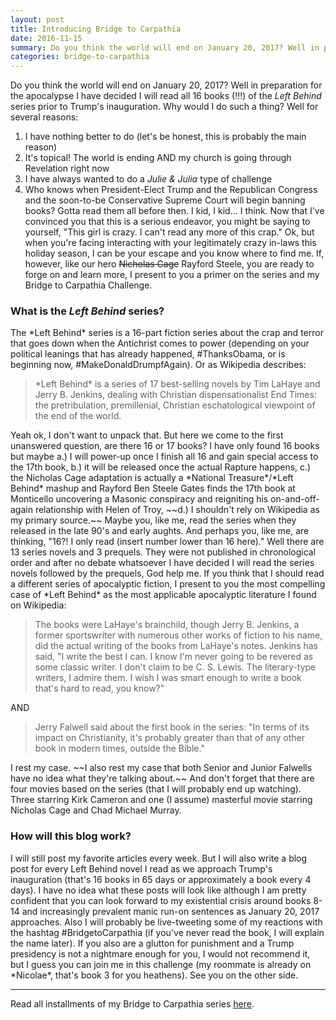 ```yaml
---
layout: post
title: Introducing Bridge to Carpathia
date: 2016-11-15
summary: Do you think the world will end on January 20, 2017? Well in preparation for the apocalypse I have decided I will read all 16 books (!!!) of the *Left Behind* series prior to Trump's inauguration...
categories: bridge-to-carpathia
---
```

Do you think the world will end on January 20, 2017? Well in preparation for the apocalypse I have decided I will read all 16 books (!!!) of the *Left Behind* series prior to Trump's inauguration. Why would I do such a thing? Well for several reasons:
1. I have nothing better to do (let's be honest, this is probably the main reason)
2. It's topical! The world is ending AND my church is going through Revelation right now
3. I have always wanted to do a *Julie & Julia* type of challenge
4. Who knows when President-Elect Trump and the Republican Congress and the soon-to-be Conservative Supreme Court will begin banning books? Gotta read them all before then. I kid, I kid... I think.
Now that I've convinced you that this is a serious endeavor, you might be saying to yourself, "This girl is crazy. I can't read any more of this crap." Ok, but when you're facing interacting with your legitimately crazy in-laws this holiday season, I can be your escape and you know where to find me. If, however, like our hero ~~Nicholas Cage~~ Rayford Steele, you are ready to forge on and learn more, I present to you a primer on the series and my Bridge to Carpathia Challenge.
<h3>What is the <em>Left Behind</em> series?</h3>
The *Left Behind* series is a 16-part fiction series about the crap and terror that goes down when the Antichrist comes to power (depending on your political leanings that has already happened, #ThanksObama, or is beginning now, #MakeDonaldDrumpfAgain). Or as Wikipedia describes:
<blockquote>*Left Behind* is a series of 17 best-selling novels by Tim LaHaye and Jerry B. Jenkins, dealing with Christian dispensationalist End Times: the pretribulation, premillenial, Christian eschatological viewpoint of the end of the world.</blockquote>
Yeah ok, I don't want to unpack that. But here we come to the first unanswered question, are there 16 or 17 books? I have only found 16 books but maybe a.) I will power-up once I finish all 16 and gain special access to the 17th book, b.) it will be released once the actual Rapture happens, c.) the Nicholas Cage adaptation is actually a *National Treasure*/*Left Behind* mashup and Rayford Ben Steele Gates finds the 17th book at Monticello uncovering a Masonic conspiracy and reigniting his on-and-off-again relationship with Helen of Troy, ~~d.) I shouldn't rely on Wikipedia as my primary source.~~ Maybe you, like me, read the series when they released in the late 90's and early aughts. And perhaps you, like me, are thinking, "16?! I only read (insert number lower than 16 here)." Well there are 13 series novels and 3 prequels. They were not published in chronological order and after no debate whatsoever I have decided I will read the series novels followed by the prequels, God help me.
If you think that I should read a different series of apocalyptic fiction, I present to you the most compelling case of *Left Behind* as the most applicable apocalyptic literature I found on Wikipedia:
<blockquote>The books were LaHaye's brainchild, though Jerry B. Jenkins, a former sportswriter with numerous other works of fiction to his name, did the actual writing of the books from LaHaye's notes. Jenkins has said, "I write the best I can. I know I'm never going to be revered as some classic writer. I don't claim to be C. S. Lewis. The literary-type writers, I admire them. I wish I was smart enough to write a book that's hard to read, you know?"</blockquote>
AND
<blockquote>Jerry Falwell said about the first book in the series: "In terms of its impact on Christianity, it's probably greater than that of any other book in modern times, outside the Bible."</blockquote>
I rest my case. ~~I also rest my case that both Senior and Junior Falwells have no idea what they're talking about.~~
And don't forget that there are four movies based on the series (that I will probably end up watching). Three starring Kirk Cameron and one (I assume) masterful movie starring Nicholas Cage and Chad Michael Murray.
<h3>How will this blog work?</h3>
I will still post my favorite articles every week. But I will also write a blog post for every Left Behind novel I read as we approach Trump's inauguration (that's 16 books in 65 days or approximately a book every 4 days). I have no idea what these posts will look like although I am pretty confident that you can look forward to my existential crisis around books 8-14 and increasingly prevalent manic run-on sentences as January 20, 2017 approaches. Also I will probably be live-tweeting some of my reactions with the hashtag #BridgetoCarpathia (if you've never read the book, I will explain the name later). If you also are a glutton for punishment and a Trump presidency is not a nightmare enough for you, I would not recommend it, but I guess you can join me in this challenge (my roommate is already on *Nicolae*, that's book 3 for you heathens). See you on the other side.
<hr>
Read all installments of my Bridge to Carpathia series <a href="https://hsureads.github.io/category/bridge-to-carpathia/">here</a>.

